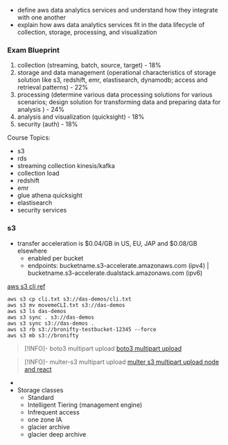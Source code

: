 - define aws data analytics services and understand how they integrate with one another
- explain how aws data analytics services fit in the data lifecycle of collection, storage, processing, and visualization

### Exam Blueprint
1) collection (streaming, batch, source, target) - 18%
2) storage and data management (operational characteristics of storage solution like s3, redshift, emr, elastisearch, dynamodb; access and retrieval patterns) - 22%
3) processing (determine various data processing solutions for various scenarios; design solution for transforming data and preparing data for analysis ) - 24%
4) analysis and visualization (quicksight) - 18%
5) security (auth) - 18%

Course Topics:
- s3
- rds
- streaming collection kinesis/kafka
- collection load
- redshift
- emr
- glue athena quicksight
- elastisearch
- security services

### s3 
- transfer acceleration is $0.04/GB in US, EU, JAP and $0.08/GB elsewhere
	- enabled per bucket
	- endpoints: bucketname.s3-accelerate.amazonaws.com (ipv4) | bucketname.s3-accelerate.dualstack.amazonaws.com (ipv6)

[aws s3 cli ref](https://awscli.amazonaws.com/v2/documentation/api/latest/reference/s3/index.html)
```shell
aws s3 cp cli.txt s3://das-demos/cli.txt
aws s3 mv movemeCLI.txt s3://das-demos
aws s3 ls das-demos
aws s3 sync . s3://das-demos
aws s3 sync s3://das-demos .
aws s3 rb s3://bronifty-testbucket-12345 --force
aws s3 mb s3://bronifty
```

> [!INFO]- boto3 multipart upload
>  [boto3 multipart upload](https://gist.github.com/bronifty/b939c4c5ffe5f9c750e7f22592631736#file-multipartupload-py)

> [!INFO]- multer-s3 multipart upload
>  [multer s3 multipart upload node and react](https://github.com/bronifty/s3-upload-v3)
- 
- Storage classes
	- Standard
	- Intelligent Tiering (management engine)
	- Infrequent access
	- one zone IA
	- glacier archive
	- glacier deep archive